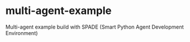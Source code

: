 # multi-agent-example
Multi-agent example build with SPADE (Smart Python Agent Development Environment)
